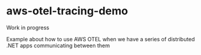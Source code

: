 # aws-otel-tracing-demo

Work in progress

Example about how to use AWS OTEL when we have a series of distributed .NET apps communicating between them
